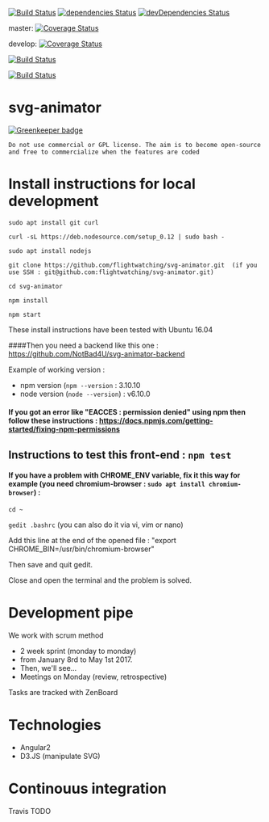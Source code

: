 [![Build Status](https://travis-ci.org/flightwatching/svg-animator.svg?branch=master)](https://travis-ci.org/flightwatching/svg-animator) [![dependencies Status](https://david-dm.org/flightwatching/svg-animator/status.svg)](https://david-dm.org/flightwatching/svg-animator) [![devDependencies Status](https://david-dm.org/flightwatching/svg-animator/dev-status.svg)](https://david-dm.org/flightwatching/svg-animator?type=dev)

master: [![Coverage Status](https://coveralls.io/repos/github/flightwatching/svg-animator/badge.svg?branch=master)](https://coveralls.io/github/flightwatching/svg-animator?branch=master)

develop: [![Coverage Status](https://coveralls.io/repos/github/flightwatching/svg-animator/badge.svg?branch=develop)](https://coveralls.io/github/flightwatching/svg-animator?branch=develop)

[![Build Status](https://saucelabs.com/buildstatus/NotBad4U?saucy)](https://saucelabs.com/beta/builds/7344c15222174971a5b5ed2359b66ca3)

[![Build Status](https://saucelabs.com/browser-matrix/NotBad4U.svg)](https://saucelabs.com/beta/builds/7344c15222174971a5b5ed2359b66ca3)

# svg-animator

[![Greenkeeper badge](https://badges.greenkeeper.io/flightwatching/svg-animator.svg)](https://greenkeeper.io/)

	Do not use commercial or GPL license. The aim is to become open-source and free to commercialize when the features are coded

Install instructions for local development
======

`sudo apt install git curl`

`curl -sL https://deb.nodesource.com/setup_0.12 | sudo bash -`

`sudo apt install nodejs`

`git clone https://github.com/flightwatching/svg-animator.git 
(if you use SSH : git@github.com:flightwatching/svg-animator.git)`

`cd svg-animator`

`npm install`

`npm start`

These install instructions have been tested with Ubuntu 16.04

####Then you need a backend like this one : https://github.com/NotBad4U/svg-animator-backend

Example of working version : 
* npm version (`npm --version` : 3.10.10
* node version (`node --version`) : v6.10.0

#### If you got an error like "EACCES : permission denied" using npm then follow these instructions : https://docs.npmjs.com/getting-started/fixing-npm-permissions

## Instructions to test this front-end : `npm test`

#### If you have a problem with CHROME_ENV variable, fix it this way for example (you need chromium-browser : `sudo apt install chromium-browser`) :

`cd ~`

`gedit .bashrc` (you can also do it via vi, vim or nano)

Add this line at the end of the opened file : "export CHROME_BIN=/usr/bin/chromium-browser"

Then save and quit gedit.

Close and open the terminal and the problem is solved.


Development pipe
======

We work with scrum method
* 2 week sprint (monday to monday)
* from January 8rd to May 1st 2017.
* Then, we'll see...
* Meetings on Monday (review, retrospective)

Tasks are tracked with ZenBoard

Technologies
===
* Angular2
* D3.JS (manipulate SVG)


Continouus integration
====
Travis
TODO
